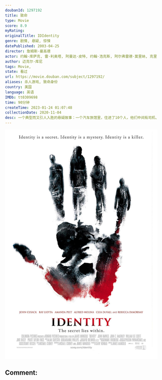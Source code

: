 ```yaml
---
doubanId: 1297192
title: 致命
type: Movie
score: 8.9
myRating: 
originalTitle: IDIdentity
genre: 剧情, 悬疑, 惊悚
datePublished: 2003-04-25
director: 詹姆斯·曼高德
actor: 约翰·库萨克, 雷·利奥塔, 阿曼达·皮特, 约翰·浩克斯, 阿尔弗雷德·莫里纳, 克里·杜瓦尔, 约翰·, 威廉姆·李·斯科特, 杰克·布塞, 普路特·泰勒·文斯, 瑞贝卡·德·莫妮, 卡门·阿尔根齐亚诺, 马绍尔·贝尔, 莱拉·肯泽尔, 马特·莱斯切尔, 布莱特·罗尔, 霍尔姆斯·奥斯本, 弗雷德里克·科芬, 乔·哈特, 迈克尔·赫希, 泰伦斯·伯尼·海恩斯
author: 迈克尔·库尼
tags: Movie, 
state: 看过
url: https://movie.douban.com/subject/1297192/
aliases: 杀人游戏, 致命身份
country: 美国
language: 英语
IMDb: tt0309698
time: 90分钟
createTime: 2023-01-24 01:07:48
collectionDate: 2020-11-04
desc: 一个典型而又引人入胜的悬疑故事：一个汽车旅馆里，住进了10个人，他们中间有司机、妓女、过气女星、夫妇、警探和他的犯人，还有神秘的旅馆经理。这天风雨大作，通讯中断，10人被困在了旅馆里，惊悚的故事开始了...
---
```


![image](assets/p2558364386.jpg)

Comment: 
---

